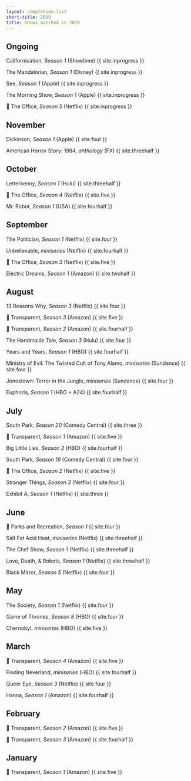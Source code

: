 ```yaml
---
layout: completion-list
short-title: 2019
title: Shows watched in 2019
---
```

## Ongoing
Californication, _Season 1_ (Showtime) {{ site.inprogress }}

The Mandalorian, _Season 1_ (Disney) {{ site.inprogress }}

See, _Season 1_ (Apple) {{ site.inprogress }}

The Morning Show, _Season 1_ (Apple) {{ site.inprogress }}

🔁 The Office, _Season 5_ (Netflix) {{ site.inprogress }}

## November
Dickinson, _Season 1_ (Apple) {{ site.four }}

American Horror Story: 1984, _anthology_ (FX) {{ site.threehalf }}

## October
Letterkenny, _Season 1_ (Hulu) {{ site.threehalf }}

🔁 The Office, _Season 4_ (Netflix) {{ site.five }}

Mr. Robot, _Season 1_ (USA) {{ site.fourhalf }}

## September
The Politician, _Season 1_ (Netflix) {{ site.four }}

Unbelievable, _miniseries_ (Netflix) {{ site.fourhalf }}

🔁 The Office, _Season 3_ (Netflix) {{ site.five }}

Electric Dreams, _Season 1_ (Amazon) {{ site.twohalf }}

## August
13 Reasons Why, _Season 3_ (Netflix) {{ site.four }}

🔁 Transparent, _Season 3_ (Amazon) {{ site.five }}

🔁 Transparent, _Season 2_ (Amazon) {{ site.fourhalf }}

The Handmaids Tale, _Season 3_ (Hulu) {{ site.four }}

Years and Years, _Season 1_ (HBO) {{ site.fourhalf }}

Ministry of Evil: The Twisted Cult of Tony Alamo, _miniseries_ (Sundance) {{ site.four }}

Jonestown: Terror in the Jungle, _miniseries_ (Sundance) {{ site.four }}

Euphoria, _Season 1_ (HBO + A24) {{ site.fourhalf }}

## July
South Park, _Season 20_ (Comedy Central) {{ site.three }}

🔁 Transparent, _Season 1_ (Amazon) {{ site.five }}

Big Little Lies, _Season 2_ (HBO) {{ site.fourhalf }}

South Park, _Season 19_ (Comedy Central) {{ site.four }}

🔁 The Office, _Season 2_ (Netflix) {{ site.five }}

Stranger Things, _Season 3_ (Netflix) {{ site.four }}

Exhibit A, _Season 1_ (Netflix) {{ site.three }}

## June
🔁 Parks and Recreation, _Season 1_ {{ site.four }}

Salt Fat Acid Heat, _miniseries_ (Netflix) {{ site.threehalf }}

The Chef Show, _Season 1_ (Netflix) {{ site.threehalf }}

Love, Death, & Robots, _Season 1_ (Netflix) {{ site.threehalf }}

Black Mirror, _Season 5_ (Netflix) {{ site.four }}

## May
The Society, _Season 1_ (Netflix) {{ site.four }}

Game of Thrones, _Season 8_ (HBO) {{ site.four }}

Chernobyl, _miniseries_ (HBO) {{ site.five }}

## March
🔁 Transparent, _Season 4_ (Amazon) {{ site.five }}

Finding Neverland, _miniseries_ (HBO) {{ site.fourhalf }}

Queer Eye, _Season 3_ (Netflix) {{ site.four }}

Hanna, _Season 1_ (Amazon) {{ site.fourhalf }}

## February
🔁 Transparent, _Season 2_ (Amazon) {{ site.five }}

🔁 Transparent, _Season 3_ (Amazon) {{ site.fourhalf }}

## January
🔁 Transparent, _Season 1_ (Amazon) {{ site.five }}
